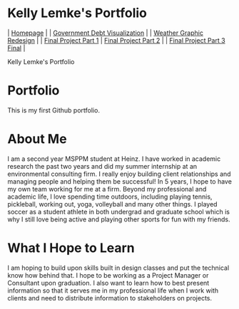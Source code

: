 # Kelly Lemke's Portfolio

| [Homepage](https://klemke1.github.io/LemkeKellyPortfolio/) |
| [Government Debt Visualization](https://klemke1.github.io/LemkeKellyPortfolio/GovernmentDebtVis2.html) |
| [Weather Graphic Redesign](https://klemke1.github.io/LemkeKellyPortfolio/WeatherGraphicRedesign.html) |
| [Final Project Part 1](https://klemke1.github.io/LemkeKellyPortfolio/FinalProjectPart1_KellyLemke.html)
| [Final Project Part 2](https://klemke1.github.io/LemkeKellyPortfolio/FinalProjectPart2.html) |
| [Final Project Part 3 Final](https://klemke1.github.io/LemkeKellyPortfolio/FinalProjectPart3_KellyLemke.html) |




Kelly Lemke's Portfolio
# Portfolio
This is my first Github portfolio.
# About Me
I am a second year MSPPM student at Heinz. I have worked in academic research the past two years and did my summer internship at an environmental consulting firm. I really enjoy building client relationships and managing people and helping them be successful! In 5 years, I hope to have my own team working for me at a firm. Beyond my professional and academic life, I love spending time outdoors, including playing tennis, pickleball, working out, yoga, volleyball and many other things. I played soccer as a student athlete in both undergrad and graduate school which is why I still love being active and playing other sports for fun with my friends. 
# What I Hope to Learn
I am hoping to build upon skills built in design classes and put the technical know how behind that. I hope to be working as a Project Manager or Consultant upon graduation. I also want to learn how to best present information so that it serves me in my professional life when I work with clients and need to distribute information to stakeholders on projects. 
